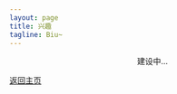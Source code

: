 ```yaml
---
layout: page
title: 兴趣
tagline: Biu~
---
```


<div style="text-align:center">建设中...</div>

[返回主页](https://blog.081700.xyz/)
